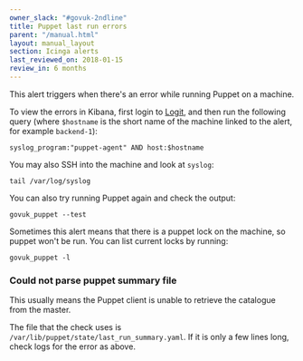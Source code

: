 ```yaml
---
owner_slack: "#govuk-2ndline"
title: Puppet last run errors
parent: "/manual.html"
layout: manual_layout
section: Icinga alerts
last_reviewed_on: 2018-01-15
review_in: 6 months
---
```


This alert triggers when there's an error while running Puppet on a machine.

To view the errors in Kibana, first login to [Logit](/manual/logit.html), and then
run the following query (where `$hostname` is the short name of the machine
linked to the alert, for example `backend-1`):

`syslog_program:"puppet-agent" AND host:$hostname`

You may also SSH into the machine and look at `syslog`:

```
tail /var/log/syslog
```

You can also try running Puppet again and check the output:

```
govuk_puppet --test
```

Sometimes this alert means that there is a puppet lock on the machine, so puppet won't be run. You can list current locks by running:

```
govuk_puppet -l
```

### Could not parse puppet summary file

This usually means the Puppet client is unable to retrieve the catalogue from the master.

The file that the check uses is `/var/lib/puppet/state/last_run_summary.yaml`. If it is only a few lines long, check logs for the error as above.
